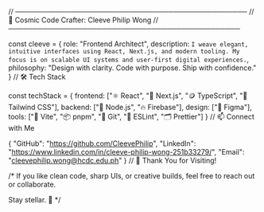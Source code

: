 // ───────────────────────────────────────────────
// 🌌 Cosmic Code Crafter: Cleeve Philip Wong
// ───────────────────────────────────────────────

const cleeve = {
  role: "Frontend Architect",
  description: `
    I weave elegant, intuitive interfaces using React, Next.js, and modern tooling.
    My focus is on scalable UI systems and user-first digital experiences.
  `,
  philosophy: "Design with clarity. Code with purpose. Ship with confidence."
}
// 🛠 Tech Stack

const techStack = {
  frontend: ["⚛️ React", "🧭 Next.js", "🪙 TypeScript", "💨 Tailwind CSS"],
  backend: ["🌿 Node.js", "🔥 Firebase"],
  design: ["🎨 Figma"],
  tools: ["🧪 Vite", "📦 pnpm", "🧰 Git", "🧠 ESLint", "🗂 Prettier"]
}
// 📫 Connect with Me

{
  "GitHub": "https://github.com/CleevePhilip",
  "LinkedIn": "https://www.linkedin.com/in/cleeve-philip-wong-251b33279/",
  "Email": "cleevephilip.wong@hcdc.edu.ph"
}
// 🏁 Thank You for Visiting!

/*
  If you like clean code, sharp UIs, or creative builds,
  feel free to reach out or collaborate.
  
  Stay stellar. 🚀
*/
